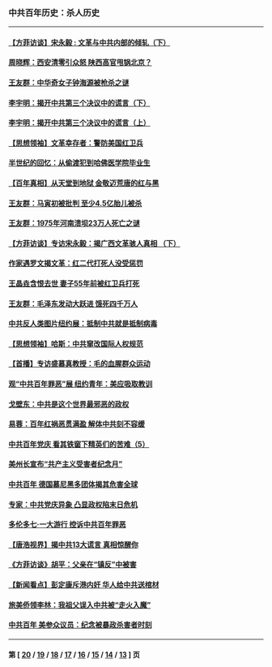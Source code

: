 ### 中共百年历史：杀人历史
---
#### [【方菲访谈】宋永毅 : 文革与中共内部的倾轧（下）](../../pages/nf1176106/n13486836.md?02010430) 
#### [周晓辉：西安清零引众怒 陕西高官甩锅北京？](../../pages/nf1176106/n13484627.md?02010430) 
#### [王友群：中华奇女子钟海源被枪杀之谜](../../pages/nf1176106/n13430555.md?02010430) 
#### [李宇明：揭开中共第三个决议中的谎言（下）](../../pages/nf1176106/n13389389.md?02010430) 
#### [李宇明：揭开中共第三个决议中的谎言（上）](../../pages/nf1176106/n13388697.md?02010430) 
#### [【思想领袖】文革幸存者：警防美国红卫兵](../../pages/nf1176106/n13339289.md?02010430) 
#### [半世纪的回忆：从偷渡犯到哈佛医学院毕业生](../../pages/nf1176106/n13345328.md?02010430) 
#### [【百年真相】从天堂到地狱 金敬迈荒唐的红与黑](../../pages/nf1176106/n13336995.md?02010430) 
#### [王友群：马寅初被批判 至少4.5亿胎儿被杀](../../pages/nf1176106/n13260313.md?02010430) 
#### [王友群：1975年河南溃坝23万人死亡之谜](../../pages/nf1176106/n13231576.md?02010430) 
#### [【方菲访谈】专访宋永毅：揭广西文革骇人真相 （下）](../../pages/nf1176106/n13209074.md?02010430) 
#### [作家遇罗文揭文革：红二代打死人没受惩罚](../../pages/nf1176106/n13205254.md?02010430) 
#### [王晶垚含恨去世 妻子55年前被红卫兵打死](../../pages/nf1176106/n13203590.md?02010430) 
#### [王友群：毛泽东发动大跃进 饿死四千万人](../../pages/nf1176106/n13177158.md?02010430) 
#### [中共反人类图片纽约展：抵制中共就是抵制病毒](../../pages/nf1176106/n13115371.md?02010430) 
#### [【思想领袖】哈斯：中共窜改国际人权规范](../../pages/nf1176106/n13053647.md?02010430) 
#### [【首播】专访盛慕真教授：毛的血腥群众运动](../../pages/nf1176106/n13091782.md?02010430) 
#### [观“中共百年罪恶”展 纽约青年：美应吸取教训](../../pages/nf1176106/n13085246.md?02010430) 
#### [戈壁东：中共是这个世界最邪恶的政权](../../pages/nf1176106/n13085641.md?02010430) 
#### [易蓉：百年红祸恶贯满盈 解体中共刻不容缓](../../pages/nf1176106/n13084455.md?02010430) 
#### [中共百年党庆 看其铁窗下精英们的苦难（5）](../../pages/nf1176106/n13076766.md?02010430) 
#### [美州长宣布“共产主义受害者纪念月”](../../pages/nf1176106/n13074024.md?02010430) 
#### [中共百年 德国慕尼黑多团体揭其危害全球](../../pages/nf1176106/n13068873.md?02010430) 
#### [专家：中共党庆异象 凸显政权陷末日危机](../../pages/nf1176106/n13067084.md?02010430) 
#### [多伦多七·一大游行 控诉中共百年罪恶](../../pages/nf1176106/n13062043.md?02010430) 
#### [【唐浩视界】揭中共13大谎言 真相惊醒你](../../pages/nf1176106/n13065208.md?02010430) 
#### [《方菲访谈》胡平：父亲在“镇反”中被害](../../pages/nf1176106/n13064114.md?02010430) 
#### [【新闻看点】彭定康斥港内奸 华人给中共送棺材](../../pages/nf1176106/n13064230.md?02010430) 
#### [旅美侨领李林：我祖父误入中共被“走火入魔”](../../pages/nf1176106/n13062777.md?02010430) 
#### [中共百年 美参众议员：纪念被暴政杀害者时刻](../../pages/nf1176106/n13063735.md?02010430) 

---
#### 第 [ [20](./20.md?02010430) / [19](./19.md?02010430) / [18](./18.md?02010430) / [17](./17.md?02010430) / [16](./16.md?02010430) / [15](./15.md?02010430) / [14](./14.md?02010430) / [13](./13.md?02010430) ] 页
